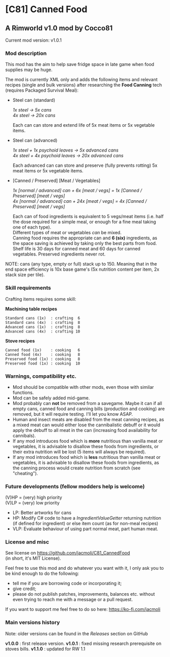 # [C81] Canned Food
## A Rimworld v1.0 mod by Cocco81

Current mod version: v1.0.1

### Mod description

This mod has the aim to help save fridge space in late game when food supplies may be huge.

The mod is currently XML only and adds the following items and relevant recipes (single and bulk versions) after researching the **Food Canning** tech (requires Packaged Survival Meal):

- Steel can (standard)

  *1x steel -> 5x  cans*  
  *4x steel -> 20x cans*  
  
  Each can can store and extend life of 5x meat items or 5x vegetable items. 
    
- Steel can (advanced)

  *1x steel + 1x psychoid leaves -> 5x  advanced cans*  
  *4x steel + 4x psychoid leaves -> 20x advanced cans*  
  
  Each advanced can can store and preserve (fully prevents rotting) 5x meat items or 5x vegetable items. 

- [Canned / Preserved] [Meat / Vegetables]

  *1x [normal / advanced] can + 6x  [meat / vegs] = 1x [Canned / Preserved] [meat / vegs]*  
  *4x [normal / advanced] can + 24x [meat / vegs] = 4x [Canned / Preserved] [meat / vegs]*  
  
  Each can of food ingredients is equivalent to 5 vegs/meat items (i.e. half the dose required for a simple meal, or enough for a fine meal taking one of each type).  
  Different types of meat or vegetables *can* be mixed.  
  Canning food requires the appropriate can and **6 (six)** ingredients, as the space saving is achieved by taking only the best parts from food. Shelf life is 30 days for canned meat and 60 days for canned vegetables. Preserved ingredients never rot.

NOTE: cans (any type, empty or full) stack up to 150. Meaning that in the end space efficiency is 10x base game's (5x nutrition content per item, 2x stack size per tile). 
  
### Skill requirements

Crafting items requires some skill:

**Machining table recipes**
```
Standard cans (1x)  : crafting  6
Standard cans (4x)  : crafting  8
Advanced cans (1x)  : crafting  8
Advanced cans (4x)  : crafting 10
```

**Stove recipes**
```
Canned food (1x)    : cooking   6
Canned food (4x)    : cooking   8
Preserved food (1x) : cooking   8
Preserved food (1x) : cooking  10
```

### Warnings, compatibility etc.

- Mod should be compatible with other mods, even those with similar functions.
- Mod can be safely added mid-game.
- Mod probably can **not** be removed from a savegame. Maybe it can if all empty cans, canned food and canning bills (production and cooking) are removed, but it will require testing. I'll let you know ASAP.
- Human and insect meats are disabled from the meat canning recipes, as a mixed meat can would either lose the cannibalistic debuff or it would apply the debuff to all meat in the can (increasing food availability for cannibals).
- If any mod introduces food which is **more** nutritious than vanilla meat or vegetables, it is advisable to disallow these foods from ingredients, or their extra nutrition will be lost (5 items will always be required).
- If any mod introduces food which is **less** nutritious than vanilla meat or vegetables, it is advisable to disallow these foods from ingredients, as the canning process would create nutrition from scratch (see "cheating").

### Future developments (fellow modders help is welcome)

(V)HP = (very) high priority  
(V)LP = (very) low priority

- LP: Better artworks for cans
- HP: Modify C# code to have a *IngredientValueGetter* returning nutrition (if defined for ingredient) or else item count (as for non-meal recipes)
- VLP: Evaluate behaviour of using part normal meat, part human meat.

### License and misc

See license on https://github.com/jacmoli/C81_CannedFood  
(in short, it's MIT License).

Feel free to use this mod and do whatever you want with it, I only ask you to be kind enough to do the following:  
- tell me if you are borrowing code or incorporating it;
- give credit;
- please do not publish patches, improvements, balances etc. without even trying to reach me with a message or a pull request.

If you want to support me feel free to do so here:
https://ko-fi.com/jacmoli

### Main versions history

Note: older versions can be found in the *Releases* section on GitHub

**v1.0.0** : first release version.
**v1.0.1** : fixed missing research prerequisite on stoves bills.
**v1.1.0** : updated for RW 1.1 

